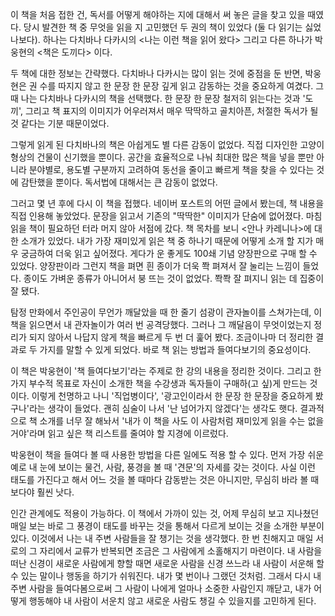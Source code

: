 이 책을 처음 접한 건, 독서를 어떻게 해야하는 지에 대해서 써 놓은 글을 찾고 있을 때였다.
당시 발견한 책 중 무엇을 읽을 지 고민했던 두 권의 책이 있었다 (둘 다 읽기는 싫었나보다).
하나는 다치바나 다카시의 <나는 이런 책을 읽어 왔다> 그리고 다른 하나가 박웅현의 <책은 도끼다> 이다.

두 책에 대한 정보는 간략했다. 다치바나 다카시는 많이 읽는 것에 중점을 둔 반면, 박웅현은 권 수를 따지지 않고 한 문장 한 문장 깊게 읽고 감동하는 것을 중요하게 여겼다. 그 때 나는 다치바나 다카시의 책을 선택했다. 한 문장 한 문장 철저히 읽는다는 것과 '도끼', 그리고 책 표지의 이미지가 어우러져서 매우 딱딱하고 골치아픈, 처절한 독서가 될 것 같다는 기분 때문이었다.

그렇게 읽게 된 다치바나의 책은 아쉽게도 별 다른 감동이 없었다. 직접 디자인한 고양이 형상의 건물이 신기했을 뿐이다. 공간을 효율적으로 나눠 최대한 많은 책을 넣을 뿐만 아니라 분야별로, 용도별 구분까지 고려하여 동선을 줄이고 빠르게 책을 찾을 수 있다는 것에 감탄했을 뿐이다. 독서법에 대해서는 큰 감동이 없었다.

그러고 몇 년 후에 다시 이 책을 접했다. 네이버 포스트의 어떤 글에서 봤는데, 책 내용을 직접 인용해 놓았었다. 문장을 읽고서 기존의 "딱딱한" 이미지가 단숨에 없어졌다. 마침 읽을 책이 필요하던 터라 머지 않아 서점에 갔다. 책 목차를 보니 <안나 카레니나>에 대한 소개가 있었다. 내가 가장 재미있게 읽은 책 중 하나기 때문에 어떻게 소개 할 지가 매우 궁금하여 더욱 읽고 싶어졌다. 게다가 운 좋게도 100쇄 기념 양장판으로 구매 할 수 있었다. 양장판이라 그런지 책을 펴면 흰 종이가 더욱 쫙 펴져서 잘 눌리는 느낌이 들었다. 종이도 가벼운 종류가 아니어서 붕 뜨는 것이 없었다. 쫙쫙 잘 펴지니 읽는 데 집중이 잘 됐다. 

탐정 만화에서 주인공이 무언가 깨달았을 때 한 줄기 섬광이 관자놀이를 스쳐가는데, 이 책을 읽으면서 내 관자놀이가 여러 번 공격당했다. 그러나 그 깨달음이 무엇이었는지 정리가 되지 않아서 나답지 않게 책을 빠르게 두 번 더 훑어 봤다. 조금이나마 더 정리한 결과로 두 가지를 말할 수 있게 되었다. 바로 책 읽는 방법과 들여다보기의 중요성이다.  

이 책은 박웅현이 '책 들여다보기'라는 주제로 한 강의 내용을 정리한 것이다. 그리고 한 가지 부수적 목표로 자신이 소개한 책을 수강생과 독자들이 구매하(고 싶)게 만드는 것이다. 이렇게 천명하고 나니 '직업병이다', '광고인이라서 한 문장 한 문장을 중요하게 봤구나'라는 생각이 들었다. 괜히 심술이 나서 '난 넘어가지 않겠다'는 생각도 햇다. 결과적으로 책 소개를 너무 잘 해놔서 '내가 이 책을 사도 이 사람처럼 재미있게 읽을 수는 없을 거야'라며 읽고 싶은 책 리스트를 줄여야 할 지경에 이르렀다.

박웅현이 책을 들여다 볼 때 사용한 방법을 다른 일에도 적용 할 수 있다. 먼저 가장 쉬운 예로 내 눈에 보이는 물건, 사람, 풍경을 볼 때 '견문'의 자세를 갖는 것이다. 사실 이런 태도를 가진다고 해서 어느 것을 볼 때마다 감동받는 것은 아니지만, 무심히 바라 볼 때 보다야 훨씬 낫다.

인간 관계에도 적용이 가능하다. 이 책에서 가까이 있는 것, 어제 무심히 보고 지나쳤던 매일 보는 바로 그 풍경이 태도를 바꾸는 것을 통해서 다르게 보이는 것을 소개한 부분이 있다. 이것에서 나는 내 주변 사람들을 잘 챙기는 것을 생각했다. 한 번 친해지고 매일 서로의 그 자리에서 교류가 반복되면 조금은 그 사람에게 소홀해지기 마련이다. 내 사람을 떠난 신경이 새로운 사람에게 향할 때면 새로운 사람을 신경 쓰느라 내 사람이 서운해 할 수 있는 말이나 행동을 하기가 쉬워진다. 내가 몇 번이나 그랬던 것처럼. 그래서 다시 내 주변 사람을 들여다봄으로써 그 사람이 나에게 얼마나 소중한 사람인지 깨닫고, 내가 어떻게 행동해야 내 사람이 서운치 않고 새로운 사람도 챙길 수 있을지를 고민하게 된다.

